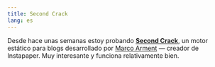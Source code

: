 ```yaml
---
title: Second Crack
lang: es
---
```


Desde hace unas semanas estoy probando [**Second Crack**][1], un motor estático para blogs desarrollado por [Marco Arment][2] — creador de Instapaper. Muy interesante y funciona relativamente bien.

   [1]: https://github.com/marcoarment/secondcrack/
   [2]: https://www.marco.org
